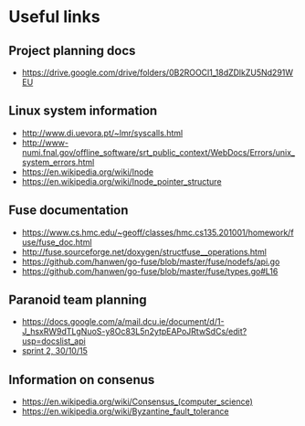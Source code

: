 Useful links
=====================

## Project planning docs
- https://drive.google.com/drive/folders/0B2ROOCl1_18dZDlkZU5Nd291WEU

## Linux system information
- http://www.di.uevora.pt/~lmr/syscalls.html
- http://www-numi.fnal.gov/offline_software/srt_public_context/WebDocs/Errors/unix_system_errors.html
- https://en.wikipedia.org/wiki/Inode
- https://en.wikipedia.org/wiki/Inode_pointer_structure

## Fuse documentation 
- https://www.cs.hmc.edu/~geoff/classes/hmc.cs135.201001/homework/fuse/fuse_doc.html
- http://fuse.sourceforge.net/doxygen/structfuse__operations.html
- https://github.com/hanwen/go-fuse/blob/master/fuse/nodefs/api.go
- https://github.com/hanwen/go-fuse/blob/master/fuse/types.go#L16

## Paranoid team planning
- https://docs.google.com/a/mail.dcu.ie/document/d/1-J_hsxRW9dTLgNuoS-y8Oc83L5n2ytpEAPoJRtwSdCs/edit?usp=docslist_api
- [sprint 2, 30/10/15](https://docs.google.com/document/d/1jSCyQ6sjyNWsjAb5HSfBhM19MWxcfHeaA2mldhB0gHA)

## Information on consenus
- https://en.wikipedia.org/wiki/Consensus_(computer_science)
- https://en.wikipedia.org/wiki/Byzantine_fault_tolerance
